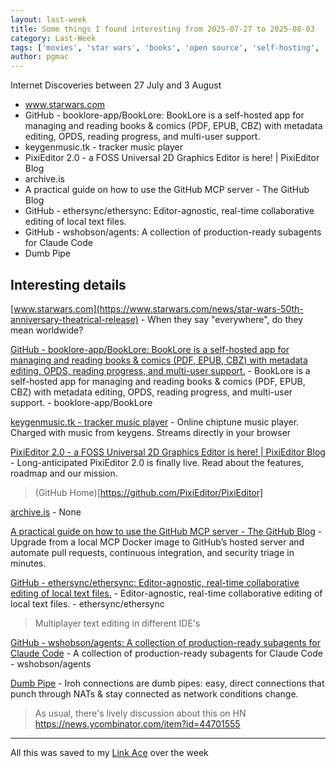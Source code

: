 ```yaml
---
layout: last-week
title: Some things I found interesting from 2025-07-27 to 2025-08-03
category: Last-Week
tags: ['movies', 'star wars', 'books', 'open source', 'self-hosting', 'music', 'image', 'open source', 'software', 'technology', 'apnea', 'health', 'sleep', 'ai', 'github', 'llm', 'collaborate', 'ide', 'llm', 'network']
author: pgmac
---
```


Internet Discoveries between 27 July and  3 August

- www.starwars.com
- GitHub - booklore-app/BookLore: BookLore is a self-hosted app for managing and reading books & comics (PDF, EPUB, CBZ) with metadata editing, OPDS, reading progress, and multi-user support.
- keygenmusic.tk - tracker music player
- PixiEditor 2.0 - a FOSS Universal 2D Graphics Editor is here! | PixiEditor Blog
- archive.is
- A practical guide on how to use the GitHub MCP server - The GitHub Blog
- GitHub - ethersync/ethersync: Editor-agnostic, real-time collaborative editing of local text files.
- GitHub - wshobson/agents: A collection of production-ready subagents for Claude Code
- Dumb Pipe

## Interesting details

<a name="www.starwars.com">[www.starwars.com](https://www.starwars.com/news/star-wars-50th-anniversary-theatrical-release)</a> - When they say "everywhere", do they mean worldwide?

<a name="GitHub - booklore-app/BookLore: BookLore is a self-hosted app for managing and reading books & comics (PDF, EPUB, CBZ) with metadata editing, OPDS, reading progress, and multi-user support.">[GitHub - booklore-app/BookLore: BookLore is a self-hosted app for managing and reading books & comics (PDF, EPUB, CBZ) with metadata editing, OPDS, reading progress, and multi-user support.](https://github.com/booklore-app/BookLore)</a> - BookLore is a self-hosted app for managing and reading books & comics (PDF, EPUB, CBZ) with metadata editing, OPDS, reading progress, and multi-user support. - booklore-app/BookLore

<a name="keygenmusic.tk - tracker music player">[keygenmusic.tk - tracker music player](https://keygenmusic.tk/)</a> - Online chiptune music player. Charged with music from keygens. Streams directly in your browser

<a name="PixiEditor 2.0 - a FOSS Universal 2D Graphics Editor is here! | PixiEditor Blog">[PixiEditor 2.0 - a FOSS Universal 2D Graphics Editor is here! | PixiEditor Blog](https://pixieditor.net/blog/2025/07/30/20-release/)</a> - Long-anticipated PixiEditor 2.0 is finally live. Read about the features, roadmap and our mission.

> (GitHub Home)[https://github.com/PixiEditor/PixiEditor]

<a name="archive.is">[archive.is](https://archive.is/20250729065259/https://www.nytimes.com/2025/07/23/well/apnimed-sleep-apnea-clinical-trial-ad109.html)</a> - None

<a name="A practical guide on how to use the GitHub MCP server - The GitHub Blog">[A practical guide on how to use the GitHub MCP server - The GitHub Blog](https://github.blog/ai-and-ml/generative-ai/a-practical-guide-on-how-to-use-the-github-mcp-server/)</a> - Upgrade from a local MCP Docker image to GitHub’s hosted server and automate pull requests, continuous integration, and security triage in minutes.

<a name="GitHub - ethersync/ethersync: Editor-agnostic, real-time collaborative editing of local text files.">[GitHub - ethersync/ethersync: Editor-agnostic, real-time collaborative editing of local text files.](https://github.com/ethersync/ethersync)</a> - Editor-agnostic, real-time collaborative editing of local text files. - ethersync/ethersync

> Multiplayer text editing in different IDE's

<a name="GitHub - wshobson/agents: A collection of production-ready subagents for Claude Code">[GitHub - wshobson/agents: A collection of production-ready subagents for Claude Code](https://github.com/wshobson/agents)</a> - A collection of production-ready subagents for Claude Code - wshobson/agents

<a name="Dumb Pipe">[Dumb Pipe](https://www.dumbpipe.dev/)</a> - Iroh connections are dumb pipes: easy, direct connections that punch through NATs & stay connected as network conditions change.

> As usual, there's lively discussion about this on HN
> https://news.ycombinator.com/item?id=44701555


---

All this was saved to my [Link Ace](https://links.pgmac.net.au/) over the week